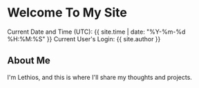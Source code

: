 # Welcome To My Site

Current Date and Time (UTC): {{ site.time | date: "%Y-%m-%d %H:%M:%S" }}
Current User's Login: {{ site.author }}

## About Me
I'm Lethios, and this is where I'll share my thoughts and projects.
